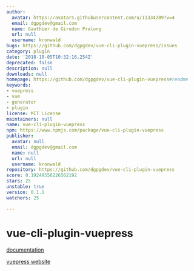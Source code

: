 ```yaml
---
author:
  avatar: https://avatars.githubusercontent.com/u/11334289?v=4
  email: dgpgdev@gmail.com
  name: Gauthier de Girodon Pralong
  url: null
  username: kronwald
bugs: https://github.com/dgpgdev/vue-cli-plugin-vuepress/issues
category: plugin
date: '2018-10-05T10:32:16.254Z'
deprecated: false
description: null
downloads: null
homepage: https://github.com/dgpgdev/vue-cli-plugin-vuepress#readme
keywords:
- vuepress
- vue
- generator
- plugin
license: MIT License
maintainers: null
name: vue-cli-plugin-vuepress
npm: https://www.npmjs.com/package/vue-cli-plugin-vuepress
publisher:
  avatar: null
  email: dgpgdev@gmail.com
  name: null
  url: null
  username: kronwald
repository: https://github.com/dgpgdev/vue-cli-plugin-vuepress
score: 0.19249556226562192
stars: 25
unstable: true
version: 0.1.1
watchers: 25

---
```


# vue-cli-plugin-vuepress


[documentation](https://dgpgdev.github.io/vue-cli-plugin-vuepress/)


[vuepress website](https://vuepress.vuejs.org)